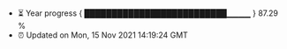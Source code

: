 - ⏳ Year progress { ██████████████████████████▁▁▁▁ } 87.29 %
- ⏰ Updated on Mon, 15 Nov 2021 14:19:24 GMT

